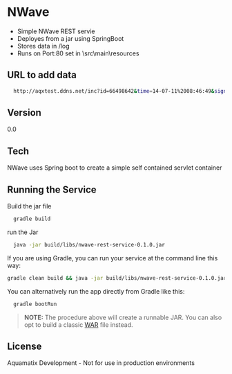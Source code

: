 NWave
=========



  - Simple NWave REST servie
  - Deployes from a jar using SpringBoot
  - Stores data in /log
  - Runs on Port:80 set in \src\main\resources


URL to add data
-----------

```sh
  http://aqxtest.ddns.net/inc?id=66498642&time=14-07-11%2008:46:49&signal=12&station=1096&data=28000000000000000000000

```

Version
----

0.0

Tech
-----------

NWave uses Spring boot to create a simple self contained servlet container

Running the Service
--------------

Build the jar file

```sh
  gradle build

```

run the Jar


```sh
  java -jar build/libs/nwave-rest-service-0.1.0.jar

```

If you are using Gradle, you can run your service at the command line this way:

```sh
gradle clean build && java -jar build/libs/nwave-rest-service-0.1.0.jar

```

You can alternatively run the app directly from Gradle like this:

```sh
  gradle bootRun
```



> **NOTE:**
>  The procedure above will create a runnable JAR. You can also opt to build a classic [WAR](http://spring.io/guides/gs/convert-jar-to-war/) file instead.

License
----

Aquamatix Development - Not for use in production environments


